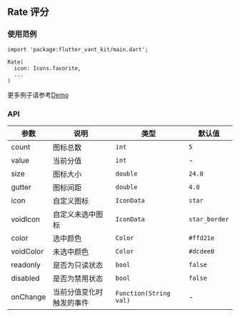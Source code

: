 ## Rate 评分

### 使用范例

```
import 'package:flutter_vant_kit/main.dart';

Rate(
  icon: Icons.favorite,
  ...
)
```

更多例子请参考[Demo](../example/lib/routes/demoRate.dart)

### API

| 参数  | 说明  | 类型  | 默认值  |
| ------------ | ------------ | ------------ | ------------ |
| count | 图标总数 | `int` | `5` |
| value | 当前分值 | `int` | - |
| size | 图标大小 | `double` | `24.0` |
| gutter | 图标间距 | `double` | `4.0` |
| icon | 自定义图标 | `IconData` | `star` |
| voidIcon | 自定义未选中图标 | `IconData` | `star_border` |
| color | 选中颜色 | `Color` | `#ffd21e` |
| voidColor | 未选中颜色 | `Color` | `#dcdee0` |
| readonly | 是否为只读状态 | `bool` | `false` |
| disabled | 是否为禁用状态 | `bool` | `false` |
| onChange | 当前分值变化时触发的事件 | `Function(String val)` | - |
